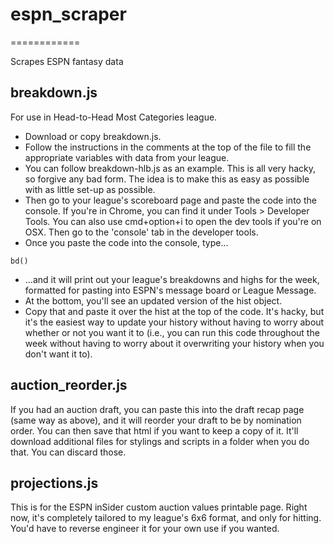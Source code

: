 # espn_scraper
============

Scrapes ESPN fantasy data


## breakdown.js

For use in Head-to-Head Most Categories league. 
* Download or copy breakdown.js. 
* Follow the instructions in the comments at the top of the file to fill the appropriate variables with data from your league. 
* You can follow breakdown-hlb.js as an example. This is all very hacky, so forgive any bad form. The idea is to make this as easy as possible with as little set-up as possible. 
* Then go to your league's scoreboard page and paste the code into the console. If you're in Chrome, you can find it under Tools > Developer Tools. You can also use cmd+option+i to open the dev tools if you're on OSX. Then go to the 'console' tab in the developer tools. 
* Once you paste the code into the console, type... 

```
bd()
```
* ...and it will print out your league's breakdowns and highs for the week, formatted for pasting into ESPN's message board or League Message. 
* At the bottom, you'll see an updated version of the hist object. 
* Copy that and paste it over the hist at the top of the code. It's hacky, but it's the easiest way to update your history without having to worry about whether or not you want it to (i.e., you can run this code throughout the week without having to worry about it overwriting your history when you don't want it to). 



## auction_reorder.js

If you had an auction draft, you can paste this into the draft recap page (same way as above), and it will reorder your 
draft to be by nomination order. You can then save that html if you want to keep a copy of it. It'll download additional 
files for stylings and scripts in a folder when you do that. You can discard those. 


## projections.js

This is for the ESPN inSider custom auction values printable page. Right now, it's completely tailored to my league's 
6x6 format, and only for hitting. You'd have to reverse engineer it for your own use if you wanted. 
